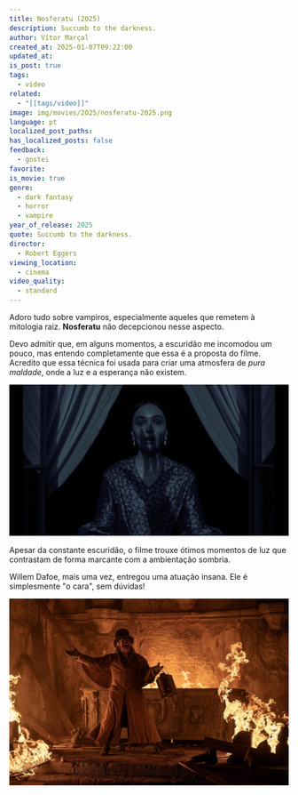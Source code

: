```yaml
---
title: Nosferatu (2025)
description: Succumb to the darkness.
author: Vítor Marçal
created_at: 2025-01-07T09:22:00
updated_at: 
is_post: true
tags:
  - video
related:
  - "[[tags/video]]"
image: img/movies/2025/nosferatu-2025.png
language: pt
localized_post_paths: 
has_localized_posts: false
feedback:
  - gostei
favorite: 
is_movie: true
genre:
  - dark fantasy
  - horror
  - vampire
year_of_release: 2025
quote: Succumb to the darkness.
director:
  - Robert Eggers
viewing_location:
  - cinema
video_quality:
  - standard
---
```

Adoro tudo sobre vampiros, especialmente aqueles que remetem à mitologia raiz. **Nosferatu** não decepcionou nesse aspecto.

Devo admitir que, em alguns momentos, a escuridão me incomodou um pouco, mas entendo completamente que essa é a proposta do filme. Acredito que essa técnica foi usada para criar uma atmosfera de _pura maldade_, onde a luz e a esperança não existem. 

![nosferatu-2025](img/movies/2025/nosferatu-2025-a.png)

Apesar da constante escuridão, o filme trouxe ótimos momentos de luz que contrastam de forma marcante com a ambientação sombria. 

Willem Dafoe, mais uma vez, entregou uma atuação insana. Ele é simplesmente "o cara", sem dúvidas!

![nosferatu-2025](img/movies/2025/nosferatu-2025-b.png)